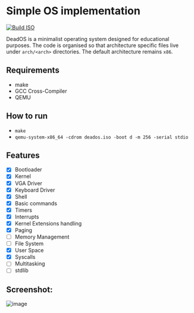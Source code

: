 # Simple OS implementation

[![Build ISO](https://github.com/assada/os/actions/workflows/build-dead-iso.yml/badge.svg)](https://github.com/assada/os/actions/workflows/build-dead-iso.yml)

DeadOS is a minimalist operating system designed for educational purposes. The code is organised so that architecture specific files live under `arch/<arch>` directories. The default architecture remains `x86`.

## Requirements

- make
- GCC Cross-Compiler
- QEMU

## How to run

- `make`
- `qemu-system-x86_64 -cdrom deados.iso -boot d -m 256 -serial stdio`

## Features

- [x] Bootloader
- [x] Kernel
- [x] VGA Driver
- [x] Keyboard Driver
- [x] Shell
- [x] Basic commands
- [x] Timers
- [x] Interrupts
- [x] Kernel Extensions handling
- [x] Paging
- [ ] Memory Management
- [ ] File System
- [x] User Space
- [x] Syscalls
- [ ] Multitasking
- [ ] stdlib

## Screenshot:

![image](https://github.com/assada/os/assets/1472664/b4e17d66-cb85-4652-9217-11608ad0753d)

